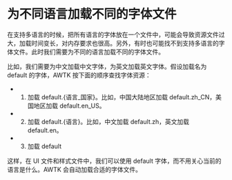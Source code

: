 # 为不同语言加载不同的字体文件

在支持多语言的时候，把所有语言的字体放在一个文件中，可能会导致资源文件过大，加载时间变长，对内存要求也很高。另外，有时也可能找不到支持多语言的字体文件。此时我们需要为不同的语言加载不同的字体文件。

比如，我们需要为中文加载中文字体，为英文加载英文字体。假设加载名为 default 的字体，AWTK 按下面的顺序查找字体资源：

* 1. 加载 default.{语言_国家}。比如，中国大陆地区加载 default.zh_CN，美国地区加载 default.en_US。
* 2. 加载 default.{语言}。比如，中文加载 default.zh，英文加载 default.en。
* 3. 加载 default

这样，在 UI 文件和样式文件中，我们可以使用 default 字体，而不用关心当前的语言是什么。AWTK 会自动加载合适的字体文件。
